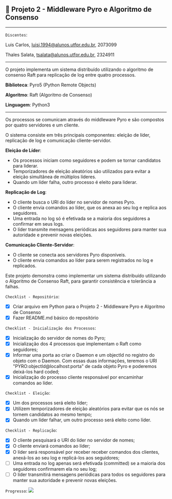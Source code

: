 ## 💯 Projeto 2 - Middleware Pyro e Algoritmo de Consenso
________________________________________________________________
`Discentes`: 

Luis Carlos, [luisj.1994@alunos.utfpr.edu.br](mailto:luisj.1994@alunos.utfpr.edu.br), 2073099

Thales Salata, [tsalata@alunos.utfpr.edu.br](mailto:tsalata@alunos.utfpr.edu.br), 2324911

_________________________________________________________________

O projeto implementa um sistema distribuído utilizando o algoritmo de consenso Raft para replicação de log entre quatro processos. 

**Biblioteca**: Pyro5 (Python Remote Objects)

**Algoritmo**: Raft (Algoritmo de Consenso)

**Linguagem**: Python3

_________________________________________________________________

Os processos se comunicam através do middleware Pyro e são compostos por quatro servidores e um cliente. 

O sistema consiste em três principais componentes: eleição de líder, replicação de log e comunicação cliente-servidor.

**Eleição de Líder**:

- Os processos iniciam como seguidores e podem se tornar candidatos para liderar.
- Temporizadores de eleição aleatórios são utilizados para evitar a eleição simultânea de múltiplos líderes.
- Quando um líder falha, outro processo é eleito para liderar.

**Replicação de Log**:

- O cliente busca o URI do líder no servidor de nomes Pyro.
- O cliente envia comandos ao líder, que os anexa ao seu log e replica aos seguidores.
- Uma entrada no log só é efetivada se a maioria dos seguidores a confirmar em seus logs.
- O líder transmite mensagens periódicas aos seguidores para manter sua autoridade e prevenir novas eleições.

**Comunicação Cliente-Servidor**:

- O cliente se conecta aos servidores Pyro disponíveis.
- O cliente envia comandos ao líder para serem registrados no log e replicados.

Este projeto demonstra como implementar um sistema distribuído utilizando o Algoritmo de Consenso Raft, para garantir consistência e tolerância a falhas.

`Checklist - Repositório`:
- [X] Criar arquivo em Python para o Projeto 2 - Middleware Pyro e Algoritmo de Consenso
- [X] Fazer README.md básico do repositório

`Checklist - Inicialização dos Processos`: 
- [X] Inicialização do servidor de nomes do Pyro;
- [X] Inicialização dos 4 processos que implementam o Raft como seguidores;
- [X] Informar uma porta ao criar o Daemon e um objectId no registro do objeto com o Daemon. Com essas duas informações, teremos o URI "PYRO:objectId@localhost:porta" de cada objeto Pyro e poderemos deixá-los hard coded;
- [X] Inicialização do processo cliente responsável por encaminhar comandos ao líder.

`Checklist - Eleição`: 
- [X] Um dos processos será eleito líder;
- [X] Utilizem temporizadores de eleição aleatórios para evitar que os nós se tornem candidatos ao mesmo tempo;
- [X] Quando um líder falhar, um outro processo será eleito como líder.

`Checklist - Replicação`:
- [X] O cliente pesquisará o URI do líder no servidor de nomes;
- [X] O cliente enviará comandos ao líder;
- [X] O líder será responsável por receber receber comandos dos clientes, anexá-los ao seu log e replicá-los aos seguidores;
- [ ] Uma entrada no log apenas será efetivada (committed) se a maioria dos seguidores confirmarem ela no seu log;
- [ ] O líder transmitirá mensagens periódicas para todos os seguidores para manter sua autoridade e prevenir novas eleições.

`Progresso`: 
![](https://geps.dev/progress/85) 
